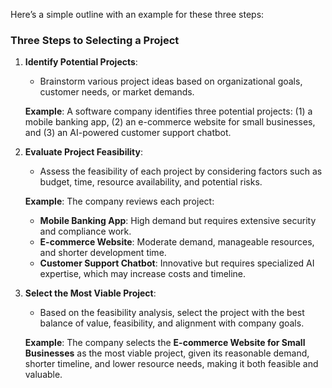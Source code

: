 Here’s a simple outline with an example for these three steps:

### Three Steps to Selecting a Project

1. **Identify Potential Projects**:
   - Brainstorm various project ideas based on organizational goals, customer needs, or market demands.

   **Example**: A software company identifies three potential projects: (1) a mobile banking app, (2) an e-commerce website for small businesses, and (3) an AI-powered customer support chatbot.

2. **Evaluate Project Feasibility**:
   - Assess the feasibility of each project by considering factors such as budget, time, resource availability, and potential risks.

   **Example**: The company reviews each project:
     - **Mobile Banking App**: High demand but requires extensive security and compliance work.
     - **E-commerce Website**: Moderate demand, manageable resources, and shorter development time.
     - **Customer Support Chatbot**: Innovative but requires specialized AI expertise, which may increase costs and timeline.

3. **Select the Most Viable Project**:
   - Based on the feasibility analysis, select the project with the best balance of value, feasibility, and alignment with company goals.

   **Example**: The company selects the **E-commerce Website for Small Businesses** as the most viable project, given its reasonable demand, shorter timeline, and lower resource needs, making it both feasible and valuable.
